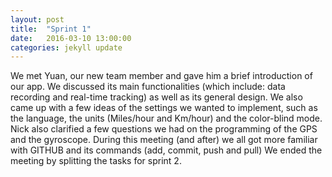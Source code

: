 ```yaml
---
layout: post
title:  "Sprint 1"
date:   2016-03-10 13:00:00
categories: jekyll update
---
```


We met Yuan, our new team member and gave him a brief introduction of our app. We discussed its main functionalities (which include: data recording and real-time tracking) as well as its general design.
We also came up with a few ideas of the settings we wanted to implement, such as the language, the units (Miles/hour and Km/hour) and the color-blind mode.
Nick also clarified a few questions we had on the programming of the GPS and the gyroscope.
During this meeting (and after) we all got more familiar with GITHUB and its commands (add, commit, push and pull)
We ended the meeting by splitting the tasks for sprint 2.